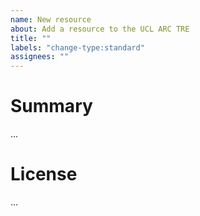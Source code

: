 ```yaml
---
name: New resource
about: Add a resource to the UCL ARC TRE
title: ""
labels: "change-type:standard"
assignees: ""
---
```


# Summary

...


# License 

<!---
The license must allow use by all TRE projects to be a
candidate for install
--->

... 

